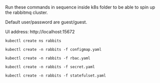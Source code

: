 Run these commands in sequence inside k8s folder to be able to spin up the rabbitmq cluster.

Default user/password are guest/guest.

UI address: http://localhost:15672

```
kubectl create ns rabbits
```

```
kubectl create -n rabbits -f configmap.yaml
```

```
kubectl create -n rabbits -f rbac.yaml
```

```
kubectl create -n rabbits -f secret.yaml
```

```
kubectl create -n rabbits -f statefulset.yaml
```